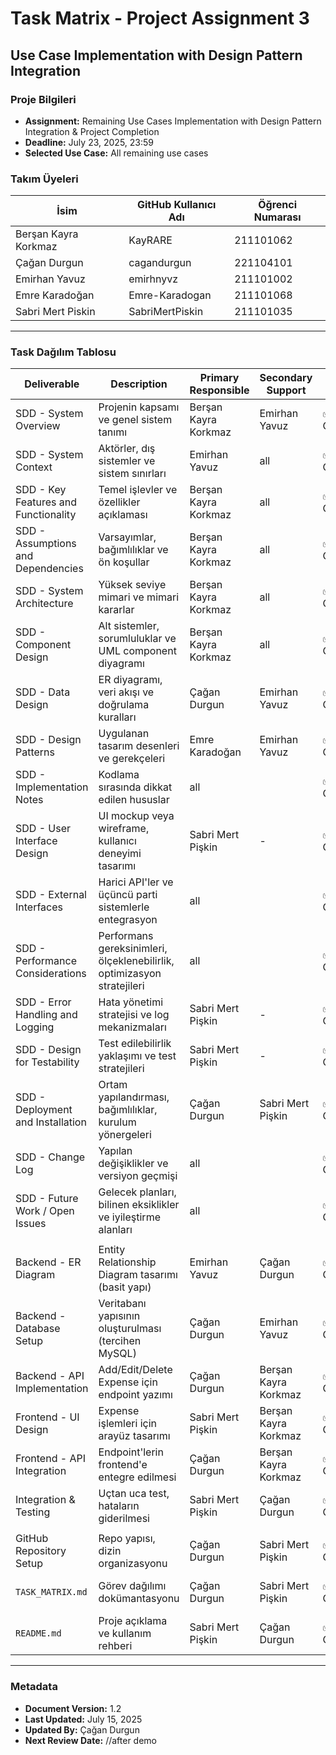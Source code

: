 # Task Matrix - Project Assignment 3
## Use Case Implementation with Design Pattern Integration

### Proje Bilgileri
- **Assignment:** Remaining Use Cases Implementation with Design Pattern Integration & Project Completion
- **Deadline:** July 23, 2025, 23:59  
- **Selected Use Case:** All remaining use cases  

### Takım Üyeleri
| İsim                  | GitHub Kullanıcı Adı | Öğrenci Numarası |
|-----------------------|----------------------|------------------|
| Berşan Kayra Korkmaz  | KayRARE              | 211101062        |
| Çağan Durgun          | cagandurgun          | 221104101        |
| Emirhan Yavuz         | emirhnyvz            | 211101002        |
| Emre Karadoğan        | Emre-Karadogan       | 211101068        |
| Sabri Mert Piskin     | SabriMertPiskin      | 211101035        |

---

### Task Dağılım Tablosu

| Deliverable                            | Description                                                                 | Primary Responsible | Secondary Support | Status         | Due Date       |
|----------------------------------------|-----------------------------------------------------------------------------|---------------------|-------------------|----------------|----------------|
| SDD - System Overview                  | Projenin kapsamı ve genel sistem tanımı                                     |Berşan Kayra Korkmaz | Emirhan Yavuz     | ✅ Completed   | June 23, 2025  |
| SDD - System Context                   | Aktörler, dış sistemler ve sistem sınırları                                 |Emirhan Yavuz        | all               | ✅ Completed   | June 23, 2025  |
| SDD - Key Features and Functionality   | Temel işlevler ve özellikler açıklaması                                     |Berşan Kayra Korkmaz | all               | ✅ Completed   | June 23, 2025  |
| SDD - Assumptions and Dependencies     | Varsayımlar, bağımlılıklar ve ön koşullar                                   | Berşan Kayra Korkmaz| all               | ✅ Completed   | June 23, 2025  |
| SDD - System Architecture              | Yüksek seviye mimari ve mimari kararlar                                     | Berşan Kayra Korkmaz| all               | ✅ Completed   | June 23, 2025  |
| SDD - Component Design                 | Alt sistemler, sorumluluklar ve UML component diyagramı                     | Berşan Kayra Korkmaz| all               | ✅ Completed   | June 23, 2025  |
| SDD - Data Design                      | ER diyagramı, veri akışı ve doğrulama kuralları                             | Çağan Durgun        | Emirhan Yavuz     | ✅ Completed   | June 23, 2025  |
| SDD - Design Patterns                  | Uygulanan tasarım desenleri ve gerekçeleri                                  | Emre Karadoğan      | Emirhan Yavuz     | ✅ Completed   | June 23, 2025  |
| SDD - Implementation Notes             | Kodlama sırasında dikkat edilen hususlar                                    | all                 |                   | ✅ Completed   | June 23, 2025  |
| SDD - User Interface Design            | UI mockup veya wireframe, kullanıcı deneyimi tasarımı                       | Sabri Mert Pişkin   |   -               | ✅ Completed   | June 23, 2025  |
| SDD - External Interfaces              | Harici API'ler ve üçüncü parti sistemlerle entegrasyon                      |  all                |                   | ✅ Completed   | June 23, 2025  |
| SDD - Performance Considerations       | Performans gereksinimleri, ölçeklenebilirlik, optimizasyon stratejileri     |  all                |                   | ✅ Completed   | June 23, 2025  |
| SDD - Error Handling and Logging       | Hata yönetimi stratejisi ve log mekanizmaları                               | Sabri Mert Pişkin   |   -               | ✅ Completed   | June 23, 2025  |
| SDD - Design for Testability           | Test edilebilirlik yaklaşımı ve test stratejileri                           | Sabri Mert Pişkin   |   -               | ✅ Completed   | June 23, 2025  |
| SDD - Deployment and Installation      | Ortam yapılandırması, bağımlılıklar, kurulum yönergeleri                    |Çağan Durgun         | Sabri Mert Pişkin | ✅ Completed   | June 23, 2025  |
| SDD - Change Log                       | Yapılan değişiklikler ve versiyon geçmişi                                   | all                 |                   | ✅ Completed   | June 23, 2025  |
| SDD - Future Work / Open Issues        | Gelecek planları, bilinen eksiklikler ve iyileştirme alanları               | all                 |                   | ✅ Completed   | June 23, 2025  |
|                                        |                                                                             |                     |                   |                |                |
| Backend - ER Diagram                   | Entity Relationship Diagram tasarımı (basit yapı)                           | Emirhan Yavuz       | Çağan Durgun      | ✅ Completed   | June 23, 2025  |
| Backend - Database Setup               | Veritabanı yapısının oluşturulması (tercihen MySQL)                         | Çağan Durgun        | Emirhan Yavuz     | ✅ Completed   | June 23, 2025  |
| Backend - API Implementation           | Add/Edit/Delete Expense için endpoint yazımı                                | Çağan Durgun        | Berşan Kayra Korkmaz| ✅ Completed | June 23, 2025  |
| Frontend - UI Design                   | Expense işlemleri için arayüz tasarımı                                      | Sabri Mert Pişkin   | Berşan Kayra Korkmaz| ✅ Completed | July 15, 2025  |
| Frontend - API Integration             | Endpoint'lerin frontend'e entegre edilmesi                                  | Çağan Durgun        | Berşan Kayra Korkmaz| ✅ Completed | June 23, 2025  |
| Integration & Testing                  | Uçtan uca test, hataların giderilmesi                                       | Sabri Mert Pişkin   | Çağan Durgun      | ✅ Completed   | June 23, 2025  |
|                                        |                                                                             |                     |                   |                |                |
| GitHub Repository Setup                | Repo yapısı, dizin organizasyonu                                            | Çağan Durgun        | Sabri Mert Pişkin | ✅ Completed   | July 15, 2025  |
| `TASK_MATRIX.md`                       | Görev dağılımı dokümantasyonu                                               | Çağan Durgun        | Sabri Mert Pişkin | ✅ Completed   | July 15, 2025  |
| `README.md`                            | Proje açıklama ve kullanım rehberi                                          | Sabri Mert Pişkin   |  Çağan Durgun     | ✅ Completed   | June 30, 2025  |

---

### Metadata
- **Document Version:** 1.2  
- **Last Updated:** July 15, 2025  
- **Updated By:** Çağan Durgun  
- **Next Review Date:** //after demo
